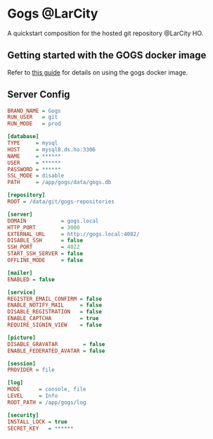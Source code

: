 # Gogs @LarCity

A quickstart composition for the hosted git repository @LarCity HO.

## Getting started with the GOGS docker image

Refer to [this guide](https://github.com/gogs/gogs/tree/master/docker) for details on using the gogs docker image.

## Server Config

```ini
BRAND_NAME = Gogs
RUN_USER   = git
RUN_MODE   = prod

[database]
TYPE     = mysql
HOST     = mysql8.ds.ho:3306
NAME     = ******
USER     = ******
PASSWORD = ******
SSL_MODE = disable
PATH     = /app/gogs/data/gogs.db

[repository]
ROOT = /data/git/gogs-repositories

[server]
DOMAIN           = gogs.local
HTTP_PORT        = 3000
EXTERNAL_URL     = http://gogs.local:4082/
DISABLE_SSH      = false
SSH_PORT         = 4022
START_SSH_SERVER = false
OFFLINE_MODE     = false

[mailer]
ENABLED = false

[service]
REGISTER_EMAIL_CONFIRM = false
ENABLE_NOTIFY_MAIL     = false
DISABLE_REGISTRATION   = false
ENABLE_CAPTCHA         = true
REQUIRE_SIGNIN_VIEW    = false

[picture]
DISABLE_GRAVATAR        = false
ENABLE_FEDERATED_AVATAR = false

[session]
PROVIDER = file

[log]
MODE      = console, file
LEVEL     = Info
ROOT_PATH = /app/gogs/log

[security]
INSTALL_LOCK = true
SECRET_KEY   = ******
```
